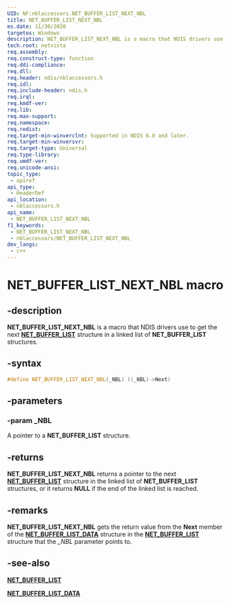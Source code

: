```yaml
---
UID: NF:nblaccessors.NET_BUFFER_LIST_NEXT_NBL
title: NET_BUFFER_LIST_NEXT_NBL
ms.date: 11/30/2020
targetos: Windows
description: NET_BUFFER_LIST_NEXT_NBL is a macro that NDIS drivers use to get the next NET_BUFFER_LIST structure in a linked list of NET_BUFFER_LIST structures.
tech.root: netvista
req.assembly: 
req.construct-type: function
req.ddi-compliance: 
req.dll: 
req.header: ndis/nblaccessors.h
req.idl: 
req.include-header: ndis.h
req.irql: 
req.kmdf-ver: 
req.lib: 
req.max-support: 
req.namespace: 
req.redist: 
req.target-min-winverclnt: Supported in NDIS 6.0 and later.
req.target-min-winversvr: 
req.target-type: Universal
req.type-library: 
req.umdf-ver: 
req.unicode-ansi: 
topic_type:
 - apiref
api_type:
 - HeaderDef
api_location:
 - nblaccessors.h
api_name:
 - NET_BUFFER_LIST_NEXT_NBL
f1_keywords:
 - NET_BUFFER_LIST_NEXT_NBL
 - nblaccessors/NET_BUFFER_LIST_NEXT_NBL
dev_langs:
 - c++
---
```


# NET_BUFFER_LIST_NEXT_NBL macro


## -description

**NET_BUFFER_LIST_NEXT_NBL** is a macro that NDIS drivers use to get the next [**NET_BUFFER_LIST**](../nbl/ns-nbl-net_buffer_list.md) structure in a linked list of **NET_BUFFER_LIST** structures.

## -syntax

```cpp
#define NET_BUFFER_LIST_NEXT_NBL(_NBL) ((_NBL)->Next)
```

## -parameters

### -param _NBL

A pointer to a **NET_BUFFER_LIST** structure.

## -returns

**NET_BUFFER_LIST_NEXT_NBL** returns a pointer to the next [**NET_BUFFER_LIST**](../nbl/ns-nbl-net_buffer_list.md) structure in the linked list of **NET_BUFFER_LIST** structures, or it returns **NULL** if the end of the linked list is reached.

## -remarks

**NET_BUFFER_LIST_NEXT_NBL** gets the return value from the **Next** member of the [**NET_BUFFER_LIST_DATA**](../nbl/ns-nbl-net_buffer_list_data.md) structure in the [**NET_BUFFER_LIST**](../nbl/ns-nbl-net_buffer_list.md) structure that the *\_NBL* parameter points to.

## -see-also

[**NET_BUFFER_LIST**](../nbl/ns-nbl-net_buffer_list.md)

[**NET_BUFFER_LIST_DATA**](../nbl/ns-nbl-net_buffer_list_data.md)


